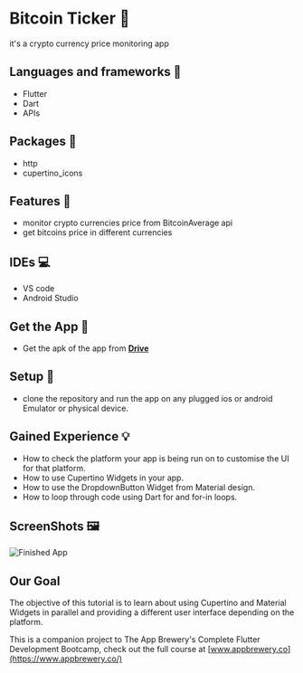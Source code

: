 
# Bitcoin Ticker 🤑

it's a crypto currency price monitoring app

## Languages and frameworks 📑

 * Flutter
 * Dart
 * APIs

## Packages 🔎

 * http
 * cupertino_icons

## Features 🥇
 * monitor crypto currencies price from BitcoinAverage api
 * get bitcoins price in different currencies

## IDEs 💻

 * VS code
 * Android Studio

## Get the App 📱

 * Get the apk of the app from [**Drive**](https://drive.google.com/file/d/1BCMRL-EmTyQZcFE6yqxDReIQH8r-u4vP/view?usp=sharing)

## Setup 💽

 * clone the repository and run the app on any plugged ios or android Emulator or physical device.


## Gained Experience 💡

- How to check the platform your app is being run on to customise the UI for that platform.
- How to use Cupertino Widgets in your app.
- How to use the DropdownButton Widget from Material design.
- How to loop through code using Dart for and for-in loops.


## ScreenShots 🖼️
![Finished App](https://github.com/londonappbrewery/Images/blob/master/bitcoin-flutter-demo.gif)


## Our Goal
The objective of this tutorial is to learn about using Cupertino and Material Widgets in parallel and providing a different user interface depending on the platform.

This is a companion project to The App Brewery's Complete Flutter Development Bootcamp, check out the full course at [www.appbrewery.co](https://www.appbrewery.co/)

